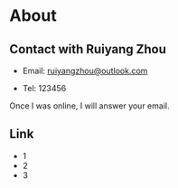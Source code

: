 # About

## Contact with Ruiyang Zhou

- Email: ruiyangzhou@outlook.com

- Tel: 123456

Once I was online, I will answer your email.

## Link

- 1
- 2
- 3